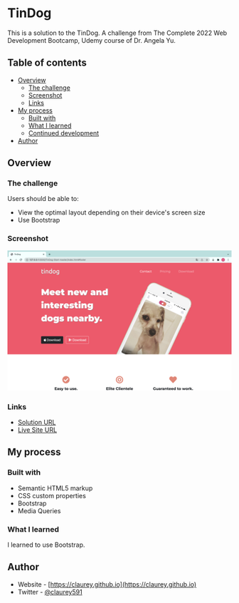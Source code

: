# TinDog

This is a solution to the TinDog. A challenge from The Complete 2022 Web Development Bootcamp, Udemy course of Dr. Angela Yu.

## Table of contents

- [Overview](#overview)
  - [The challenge](#the-challenge)
  - [Screenshot](#screenshot)
  - [Links](#links)
- [My process](#my-process)
  - [Built with](#built-with)
  - [What I learned](#what-i-learned)
  - [Continued development](#continued-development)
- [Author](#author)


## Overview

### The challenge

Users should be able to:

- View the optimal layout depending on their device's screen size
- Use Bootstrap

### Screenshot

![](preview-screenshot.png)


### Links

- [Solution URL](https://github.com/claurey/tindog)
- [Live Site URL](https://claurey.github.io/tindog/)

## My process

### Built with

- Semantic HTML5 markup
- CSS custom properties
- Bootstrap
- Media Queries



### What I learned

I learned to use Bootstrap.


## Author

- Website - [https://claurey.github.io](https://claurey.github.io)
- Twitter - [@claurey591](https://www.twitter.com/claurey591)

